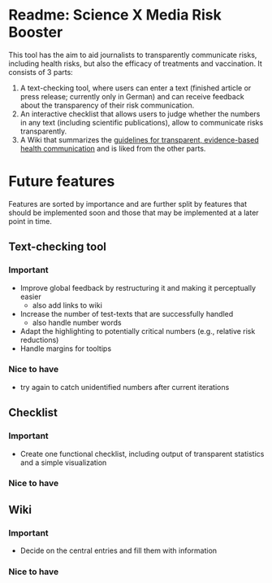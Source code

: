 # Readme: Science X Media Risk Booster 

This tool has the aim to aid journalists to transparently communicate risks, including health risks, but also the efficacy of treatments and vaccination. 
It consists of 3 parts: 

1. A text-checking tool, where users can enter a text (finished article or press release; currently only in German) and can receive feedback about the transparency of their risk communication.
2. An interactive checklist that allows users to judge whether the numbers in any text (including scientific publications), allow to communicate risks transparently.
3. A Wiki that summarizes the  [guidelines for transparent, evidence-based health communication](https://www.google.com/url?sa=t&source=web&rct=j&opi=89978449&url=https://www.ebm-netzwerk.de/de/medien/pdf/leitlinie-evidenzbasierte-gesundheitsinformation-fin.pdf&ved=2ahUKEwj4qPyDqpKGAxVE_7sIHXAMDNsQFnoECBIQAQ&usg=AOvVaw2JvtJWGC4VuUWCM1IMnl11)
and is liked from the other parts.

# Future features 

Features are sorted by importance and are further split by features that should be implemented soon and those that may be implemented at a later point in time.

## Text-checking tool 

### Important 

* Improve global feedback by restructuring it and making it perceptually easier
    + also add links to wiki 
* Increase the number of test-texts that are successfully handled
    + also handle number words
* Adapt the highlighting to potentially critical numbers (e.g., relative risk reductions) 
* Handle margins for tooltips 

### Nice to have

* try again to catch unidentified numbers after current iterations

## Checklist

### Important 

* Create one functional checklist, including output of transparent statistics and a simple visualization 

### Nice to have

## Wiki

### Important 

* Decide on the central entries and fill them with information 

### Nice to have
